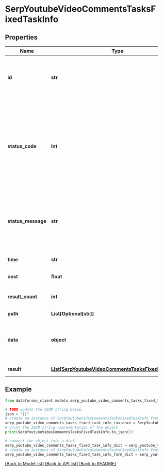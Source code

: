 # SerpYoutubeVideoCommentsTasksFixedTaskInfo


## Properties

Name | Type | Description | Notes
------------ | ------------- | ------------- | -------------
**id** | **str** | task identifier unique task identifier in our system in the UUID format | [optional] 
**status_code** | **int** | status code of the task generated by DataForSEO, can be within the following range: 10000-60000 you can find the full list of the response codes here | [optional] 
**status_message** | **str** | informational message of the task you can find the full list of general informational messages here | [optional] 
**time** | **str** | execution time, seconds | [optional] 
**cost** | **float** | total tasks cost, USD | [optional] 
**result_count** | **int** | number of elements in the result array | [optional] 
**path** | **List[Optional[str]]** | URL path | [optional] 
**data** | **object** | contains the same parameters that you specified in the POST request | [optional] 
**result** | [**List[SerpYoutubeVideoCommentsTasksFixedResultInfo]**](SerpYoutubeVideoCommentsTasksFixedResultInfo.md) | array of results | [optional] 

## Example

```python
from dataforseo_client.models.serp_youtube_video_comments_tasks_fixed_task_info import SerpYoutubeVideoCommentsTasksFixedTaskInfo

# TODO update the JSON string below
json = "{}"
# create an instance of SerpYoutubeVideoCommentsTasksFixedTaskInfo from a JSON string
serp_youtube_video_comments_tasks_fixed_task_info_instance = SerpYoutubeVideoCommentsTasksFixedTaskInfo.from_json(json)
# print the JSON string representation of the object
print(SerpYoutubeVideoCommentsTasksFixedTaskInfo.to_json())

# convert the object into a dict
serp_youtube_video_comments_tasks_fixed_task_info_dict = serp_youtube_video_comments_tasks_fixed_task_info_instance.to_dict()
# create an instance of SerpYoutubeVideoCommentsTasksFixedTaskInfo from a dict
serp_youtube_video_comments_tasks_fixed_task_info_form_dict = serp_youtube_video_comments_tasks_fixed_task_info.from_dict(serp_youtube_video_comments_tasks_fixed_task_info_dict)
```
[[Back to Model list]](../README.md#documentation-for-models) [[Back to API list]](../README.md#documentation-for-api-endpoints) [[Back to README]](../README.md)


